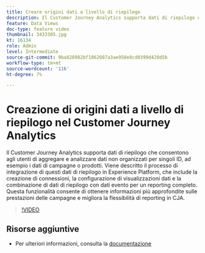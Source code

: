 ```yaml
---
title: Creare origini dati a livello di riepilogo
description: Il Customer Journey Analytics supporta dati di riepilogo che consentono agli utenti di aggregare e analizzare dati non organizzati per singoli ID, ad esempio i dati di campagne o prodotti.
feature: Data Views
doc-type: feature video
thumbnail: 3433305.jpg
kt: 16134
role: Admin
level: Intermediate
source-git-commit: 9ba828982bf1862607a3ae958e8cd0399d420d5b
workflow-type: tm+mt
source-wordcount: '116'
ht-degree: 7%

---
```


# Creazione di origini dati a livello di riepilogo nel Customer Journey Analytics

Il Customer Journey Analytics supporta dati di riepilogo che consentono agli utenti di aggregare e analizzare dati non organizzati per singoli ID, ad esempio i dati di campagne o prodotti. Viene descritto il processo di integrazione di questi dati di riepilogo in Experience Platform, che include la creazione di connessioni, la configurazione di visualizzazioni dati e la combinazione di dati di riepilogo con dati evento per un reporting completo. Questa funzionalità consente di ottenere informazioni più approfondite sulle prestazioni delle campagne e migliora la flessibilità di reporting in CJA.

>[!VIDEO](https://video.tv.adobe.com/v/3433305/?quality=12&learn=on)

## Risorse aggiuntive

* Per ulteriori informazioni, consulta la [documentazione](https://experienceleague.adobe.com/it/docs/analytics-platform/using/cja-dataviews/summary-data)
